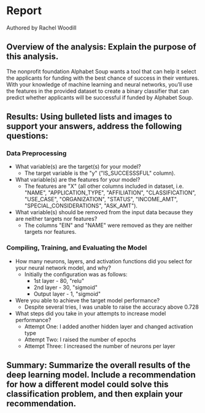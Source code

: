 # Report 
Authored by Rachel Woodill

## Overview of the analysis: Explain the purpose of this analysis.
The nonprofit foundation Alphabet Soup wants a tool that can help it select the applicants for funding with the best chance of success in their ventures. 
With your knowledge of machine learning and neural networks, you’ll use the features in the provided dataset to create a binary classifier that can predict whether applicants will be successful if funded by Alphabet Soup.

## Results: Using bulleted lists and images to support your answers, address the following questions:
### Data Preprocessing

- What variable(s) are the target(s) for your model?
    - The target variable is the "y" ("IS_SUCCESSSFUL" column).
- What variable(s) are the features for your model?
    - The features are "X" (all other columns included in dataset, i.e. "NAME", "APPLICATION_TYPE", "AFFILIATION", "CLASSIFICATION", "USE_CASE", "ORGANIZATION", "STATUS", "INCOME_AMT", "SPECIAL_CONSIDERATIONS", "ASK_AMT").
- What variable(s) should be removed from the input data because they are neither targets nor features?
    - The columns "EIN" and "NAME" were removed as they are neither targets nor features.

### Compiling, Training, and Evaluating the Model

- How many neurons, layers, and activation functions did you select for your neural network model, and why?
    - Initially the configuration was as follows:
        - 1st layer - 80, "relu"
        - 2nd layer - 30, "sigmoid"
        - Output layer - 1, "sigmoid"
- Were you able to achieve the target model performance?
    -  Despite several tries, I was unable to raise the accuracy above 0.728
- What steps did you take in your attempts to increase model performance?
    - Attempt One: I added another hidden layer and changed activation type
    - Attempt Two: I raised the number of epochs
    - Attempt Three: I increased the number of neurons per layer

## Summary: Summarize the overall results of the deep learning model. Include a recommendation for how a different model could solve this classification problem, and then explain your recommendation.

